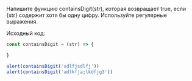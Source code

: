 Напишите функцию containsDigit(str), которая возвращает true, если {str} содержит хотя бы одну цифру. Используйте регулярные выражения.

Исходный код:
```javascript
const containsDigit = (str) => {

}

alert(containsDigit('sdlfjsdlfj'))
alert(containsDigit('adlkfja;lkdfjg3'))
```

